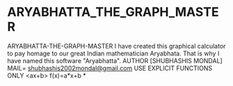 # ARYABHATTA_THE_GRAPH_MASTER
ARYABHATTA-THE-GRAPH-MASTER I have created this graphical calculator to pay homage to our great Indian mathematician Aryabhata. That is why I have named this software "Aryabhatta". 
AUTHOR [SHUBHASHIS MONDAL] 
MAIL= shubhashis2002mondal@gmail.com 
 USE EXPLICIT FUNCTIONS ONLY &lt;ax+b> f(x)=a*x+b *
